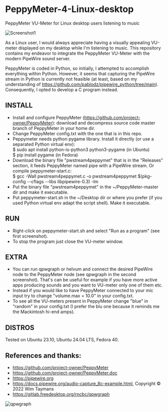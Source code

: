 # PeppyMeter-4-Linux-desktop
PeppyMeter VU-Meter for Linux desktop users listening to music

![Screenshot1](https://github.com/spagoc/PeppyMeter-4-Linux-desktop/assets/1367579/bdacbabb-ee81-4f31-989d-5a7a43f034db)

As a Linux user, I would always appreciate having a visually appealing VU-meter displayed on my desktop while I'm listening to music. This repository contains my endeavor to integrate the PeppyMeter VU-Meter with the modern PipeWire sound server. 

PeppyMeter is coded in Python, so initially, I attempted to accomplish everything within Python. However, it seems that capturing the PipeWire stream in Python is currently not feasible (at least, based on my understanding of https://github.com/pablodz/pipewire_python/tree/main). Consequently, I opted to develop a C program instead.

## INSTALL
* Install and configure PeppyMeter (https://github.com/project-owner/PeppyMeter):
  download and decompress source code master branch of PeppyMeter in your home dir.
* Change PeppyMeter config.txt with the one that is in this repo.
* Peppymeter needs python pygame library. Install it directly (or use a separated Python virtual env):  
     $ sudo apt install python-is-python3 python3-pygame (in Ubuntu)  
     $ pip install pygame  (in Fedora)
* Download the binary file "pwstream4peppymet" that is in the "Releases" section, it feeds PeppyMeter named pipe with a PipeWire stream. Or compile peppymeter-start.c:  
     $ gcc -Wall pwstream4peppymet.c -o pwstream4peppymet $(pkg-config --cflags --libs libpipewire-0.3) -lm
* Put the binary file "pwstream4peppymet" in the ~/PeppyMeter-master dir and make it executable.
* Put peppymeter-start.sh in the ~/Desktop dir or where you prefer (if you used Python virtual env adapt the script shell). Make it executable.

## RUN
* Right-click on peppymeter-start.sh and select "Run as a program" (see first screenshot).
* To stop the program just close the VU-meter window.

## EXTRA
* You can run qpwgraph or helvum and connect the desired PipeWire node to the PeppyMeter node (see qpwgraph in the second screenshot). That's can be useful for example if you have more active apps producing sounds and you want to VU-meter only one of them etc.
* Instead if you would like to have PeppyMeter connected to your mic input try to change "volume.max = 10.0" in your config.txt.
* To see all the VU-meters present in PeppyMeter change "blue" in "random" in your config.txt (I prefer the blu one because it reminds me the Mackintosh hi-end amps).

## DISTROS
Tested on Ubuntu 23.10, Ubuntu 24.04 LTS, Fedora 40.  

## References and thanks:
* https://github.com/project-owner/PeppyMeter
* https://github.com/project-owner/PeppyMeter.doc
* https://pipewire.org
* https://docs.pipewire.org/audio-capture_8c-example.html, Copyright © 2022 Wim Taymans
* https://gitlab.freedesktop.org/rncbc/qpwgraph

  
![qpwgraph](https://github.com/spagoc/PeppyMeter-4-Linux-desktop/assets/1367579/fad59bef-24b3-44ec-a5dd-9a1e48fcce73)
